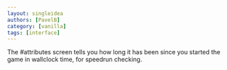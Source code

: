 ```yaml
---
layout: singleidea
authors: [PavelB]
category: [vanilla]
tags: [interface]
---
```

The #attributes screen tells you how long it has been since you started the game in wallclock time, for speedrun checking.
